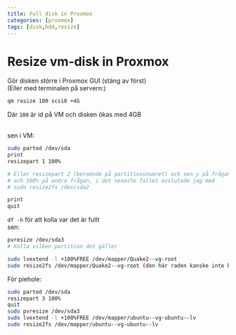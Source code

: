 ```yaml
---
title: Full disk in Proxmox
categories: [proxmox]
tags: [disk,hdd,resize]
---
```


# Resize vm-disk in Proxmox

Gör disken större i Proxmox GUI (stäng av först)\
(Eller med terminalen på servern:)
```bash
qm resize 100 scsi0 +4G
```
Där `100` är id på VM och disken ökas med 4GB
<br><br>

sen i VM:

```bash
sudo parted /dev/sda
print
resizepart 1 100%

# Eller resizepart 2 (beroende på partitionsnumret) och sen y på frågan
# och 100% på andra frågan, i det senaste fallet avslutade jag med
# sudo resize2fs /dev/sda2

print
quit
```

`df -h` för att kolla var det är fullt\
sen:
 ```bash
pvresize /dev/sda3
# Kolla vilken partition det gäller

sudo lvextend -l +100%FREE /dev/mapper/Quake2--vg-root
sudo resize2fs /dev/mapper/Quake2--vg-root (den här raden kanske inte behövs)
```

För piehole:

```bash
sudo parted /dev/sda
resizepart 3 100%
quit
sudo pvresize /dev/sda3
sudo lvextend -l +100%FREE /dev/mapper/ubuntu--vg-ubuntu--lv
sudo resize2fs /dev/mapper/ubuntu--vg-ubuntu--lv
```